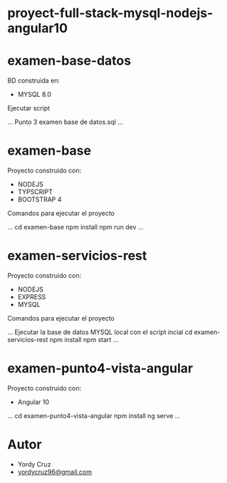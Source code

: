 # proyect-full-stack-mysql-nodejs-angular10
 
examen-base-datos
====================

BD construida en:
- MYSQL 8.0

Ejecutar script

...
Punto 3 examen base de datos.sql
...


examen-base
====================

Proyecto construido con:
- NODEJS
- TYPSCRIPT
- BOOTSTRAP 4


Comandos para ejecutar el proyecto

...
cd examen-base
npm install
npm run dev
...


examen-servicios-rest
=====================

Proyecto construido con:
- NODEJS
- EXPRESS
- MYSQL

Comandos para ejecutar el proyecto

...
Ejecutar la base de datos MYSQL local con el script incial
cd examen-servicios-rest
npm install
npm start
...

examen-punto4-vista-angular
=====================

Proyecto construido con:
- Angular 10

...
cd examen-punto4-vista-angular
npm install
ng serve
...


Autor
====================
- Yordy Cruz
- yordycruz96@gmail.com 
